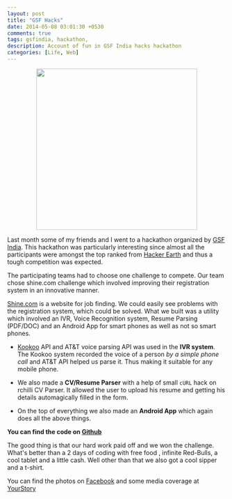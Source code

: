 ```yaml
---
layout: post
title: "GSF Hacks"
date: 2014-05-08 03:01:30 +0530
comments: true
tags: gsfindia, hackathon, 
description: Account of fun in GSF India hacks hackathon
categories: [Life, Web]
---
```


<img src="/images/hackyoursoul.jpg" style=" display:block;margin:auto;" width="370"/>

Last month some of my friends and I went to a hackathon organized by [GSF India](http://www.gsfindia.com/hacks/). This hackathon was particularly interesting since almost all the participants were amongst the top ranked from [Hacker Earth](http://www.hackerearth.com/) and thus a tough competition was expected.

The participating teams had to choose one challenge to compete. Our team chose shine.com challenge which involved improving their registration system in an innovative manner.

[Shine.com](http://www.shine.com) is a website for job finding. We could easily see problems with the registration system, which could be solved. What we built was a utility which involved an IVR, Voice Recognition system, Resume Parsing (PDF/DOC) and an Android App for smart phones as well as not so smart phones.

- [Kookoo](http://www.kookoo.in/) API and AT&T voice parsing API was used in the **IVR system**. The Kookoo system recorded the voice of a person *by a simple phone call* and AT&T API helped us parse it. Thus making it suitable for any mobile phone.

- We also made a **CV/Resume Parser** with a help of small `cURL` hack on rchilli CV Parser. It allowed the user to upload his resume and getting his details automagically filled in the form.

- On the top of everything we also made an **Android App** which again does all the above things.

**You can find the code on [Github](https://github.com/Gleek/gsfhack)**

The good thing is that our hard work paid off and we won the challenge.
What's better than a 2 days of coding with free food , infinite Red-Bulls, a cool tablet and a little cash. Well other than that we also got a cool sipper and a t-shirt.

You can find the photos on [Facebook](https://www.facebook.com/GSFINDIAACCELERATOR/albums/719167938135941/) and some media coverage at [YourStory](http://yourstory.com/2014/04/gsfhacks/)
